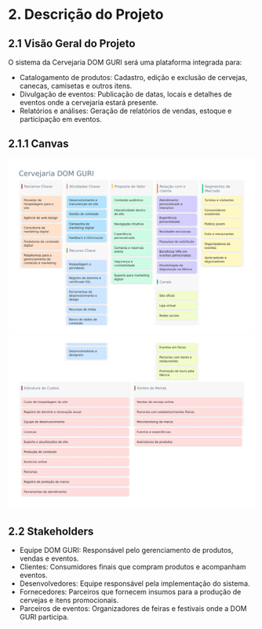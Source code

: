 # 2\. Descrição do Projeto

## 2\.1 Visão Geral do Projeto

O sistema da Cervejaria DOM GURI será uma plataforma integrada para:  
- Catalogamento de produtos: Cadastro, edição e exclusão de cervejas, canecas, camisetas e outros itens.  
- Divulgação de eventos: Publicação de datas, locais e detalhes de eventos onde a cervejaria estará presente.  
- Relatórios e análises: Geração de relatórios de vendas, estoque e participação em eventos.  

## 2\.1\.1 Canvas
![canvas1](images/canvas0.jpg)
![canvas2](images/canvas1.jpg)

## 2\.2 Stakeholders 
- Equipe DOM GURI: Responsável pelo gerenciamento de produtos, vendas e eventos.  
- Clientes: Consumidores finais que compram produtos e acompanham eventos.  
- Desenvolvedores: Equipe responsável pela implementação do sistema.  
- Fornecedores: Parceiros que fornecem insumos para a produção de cervejas e itens promocionais.  
- Parceiros de eventos: Organizadores de feiras e festivais onde a DOM GURI participa. 
